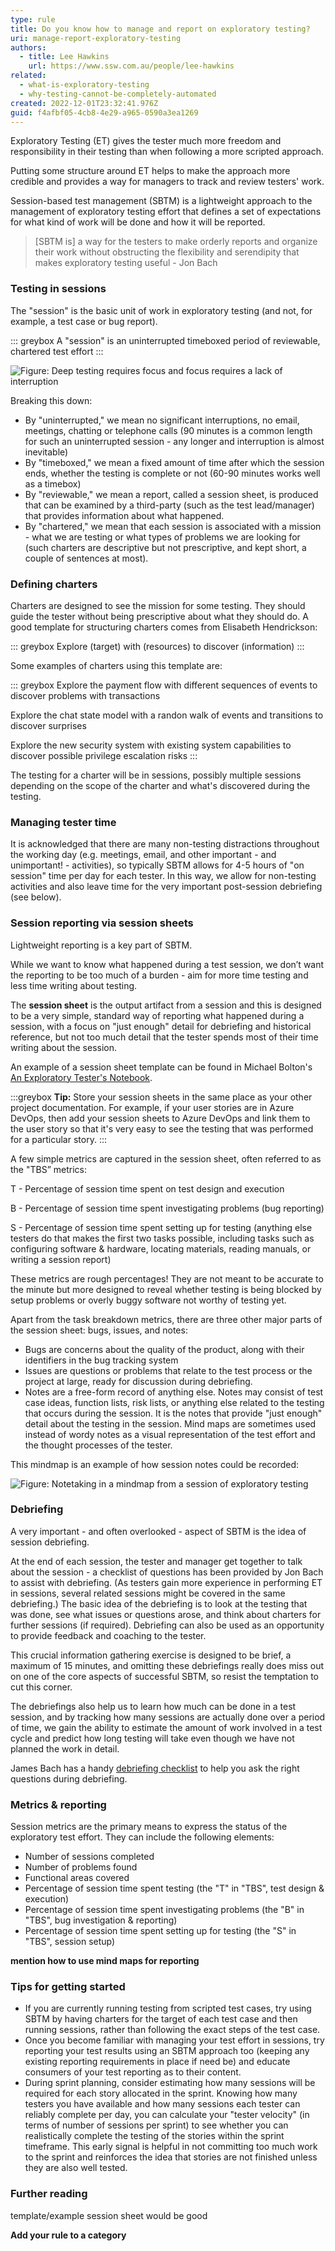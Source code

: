 ```yaml
---
type: rule
title: Do you know how to manage and report on exploratory testing?
uri: manage-report-exploratory-testing
authors:
  - title: Lee Hawkins
    url: https://www.ssw.com.au/people/lee-hawkins
related:
  - what-is-exploratory-testing
  - why-testing-cannot-be-completely-automated
created: 2022-12-01T23:32:41.976Z
guid: f4afbf05-4cb8-4e29-a965-0590a3ea1269
---
```

Exploratory Testing (ET) gives the tester much more freedom and responsibility in their testing than when following a more scripted approach. 

Putting some structure around ET helps to make the approach more credible and provides a way for managers to track and review testers' work.

Session-based test management (SBTM) is a lightweight approach to the management of exploratory testing effort that defines a set of expectations for what kind of work will be done and how it will be reported. 

> [SBTM is] a way for the testers to make orderly reports and organize their work without obstructing the flexibility and serendipity that makes exploratory testing useful
>     - Jon Bach

<!--endintro-->

### Testing in sessions

The "session" is the basic unit of work in exploratory testing (and not, for example, a test case or bug report).

::: greybox
A "session" is an uninterrupted timeboxed period of reviewable, chartered test effort
:::

![Figure: Deep testing requires focus and focus requires a lack of interruption](dont-interrupt.jpg)

Breaking this down:

* By "uninterrupted," we mean no significant interruptions, no email, meetings, chatting or telephone calls (90 minutes is a common length for such an uninterrupted session - any longer and interruption is almost inevitable)
* By "timeboxed," we mean a fixed amount of time after which the session ends, whether the testing is complete or not (60-90 minutes works well as a timebox)
* By "reviewable," we mean a report, called a session sheet, is produced that can be examined by a third-party (such as the test lead/manager) that provides information about what happened.
* By "chartered," we mean that each session is associated with a mission - what we are testing or what types of problems we are looking for (such charters are descriptive but not prescriptive, and kept short, a couple of sentences at most).

### Defining charters

Charters are designed to see the mission for some testing. They should guide the tester without being prescriptive about what they should do. A good template for structuring charters comes from Elisabeth Hendrickson:

::: greybox
Explore (target) with (resources) to discover (information)
:::

Some examples of charters using this template are:

::: greybox
Explore the payment flow with different sequences of events to discover problems with transactions

Explore the chat state model with a randon walk of events and transitions to discover surprises

Explore the new security system with existing system capabilities to discover possible privilege escalation risks
:::

The testing for a charter will be in sessions, possibly multiple sessions depending on the scope of the charter and what's discovered during the testing.

### Managing tester time

It is acknowledged that there are many non-testing distractions throughout the working day (e.g. meetings, email, and other important - and unimportant! - activities), so typically SBTM allows for 4-5 hours of "on session" time per day for each tester. In this way, we allow for non-testing activities and also leave time for the very important post-session debriefing (see below).

### Session reporting via session sheets

Lightweight reporting is a key part of SBTM. 

While we want to know what happened during a test session, we don’t want the reporting to be too much of a burden - aim for more time testing and less time writing about testing. 

The **session sheet** is the output artifact from a session and this is designed to be a very simple, standard way of reporting what happened during a session, with a focus on "just enough" detail for debriefing and historical reference, but not too much detail that the tester spends most of their time writing about the session. 

An example of a session sheet template can be found in Michael Bolton's [An Exploratory Tester's Notebook](https://www.developsense.com/presentations/2007-10-PNSQC-AnExploratoryTestersNotebook.pdf). 

:::greybox
**Tip:** Store your session sheets in the same place as your other project documentation. For example, if your user stories are in Azure DevOps, then add your session sheets to Azure DevOps and link them to the user story so that it's very easy to see the testing that was performed for a particular story.
:::

A few simple metrics are captured in the session sheet, often referred to as the "TBS” metrics:

T - Percentage of session time spent on test design and execution

B - Percentage of session time spent investigating problems (bug reporting)

S - Percentage of session time spent setting up for testing (anything else testers do that makes the first two tasks possible, including tasks such as configuring software & hardware, locating materials, reading manuals, or writing a session report)

These metrics are rough percentages! They are not meant to be accurate to the minute but more designed to reveal whether testing is being blocked by setup problems or overly buggy software not worthy of testing yet.

Apart from the task breakdown metrics, there are three other major parts of the session sheet: bugs, issues, and notes:

* Bugs are concerns about the quality of the product, along with their identifiers in the bug tracking system
* Issues are questions or problems that relate to the test process or the project at large, ready for discussion during debriefing.
* Notes are a free-form record of anything else. Notes may consist of test case ideas, function lists, risk lists, or anything else related to the testing that occurs during the session. It is the notes that provide "just enough" detail about the testing in the session. Mind maps are sometimes used instead of wordy notes as a visual representation of the test effort and the thought processes of the tester.

This mindmap is an example of how session notes could be recorded:

![Figure: Notetaking in a mindmap from a session of exploratory testing](mindmap-session.jpg)

### Debriefing

A very important - and often overlooked - aspect of SBTM is the idea of session debriefing. 

At the end of each session, the tester and manager get together to talk about the session - a checklist of questions has been provided by Jon Bach to assist with debriefing. (As testers gain more experience in performing ET in sessions, several related sessions might be covered in the same debriefing.) The basic idea of the debriefing is to look at the testing that was done, see what issues or questions arose, and think about charters for further sessions (if required). Debriefing can also be used as an opportunity to provide feedback and coaching to the tester.

This crucial information gathering exercise is designed to be brief, a maximum of 15 minutes, and omitting these debriefings really does miss out on one of the core aspects of successful SBTM, so resist the temptation to cut this corner.

The debriefings also help us to learn how much can be done in a test session, and by tracking how many sessions are actually done over a period of time, we gain the ability to estimate the amount of work involved in a test cycle and predict how long testing will take even though we have not planned the work in detail.

James Bach has a handy [debriefing checklist](https://www.satisfice.com/download/sbtm-session-report-checklist) to help you ask the right questions during debriefing.

### Metrics & reporting

Session metrics are the primary means to express the status of the exploratory test effort. They can include the following elements:

* Number of sessions completed
* Number of problems found
* Functional areas covered
* Percentage of session time spent testing (the "T" in "TBS", test design & execution)
* Percentage of session time spent investigating problems (the "B" in "TBS", bug investigation & reporting)
* Percentage of session time spent setting up for testing (the "S" in "TBS", session setup)

**mention how to use mind maps for reporting**

### Tips for getting started

* If you are currently running testing from scripted test cases, try using SBTM by having charters for the target of each test case and then running sessions, rather than following the exact steps of the test case.
* Once you become familiar with managing your test effort in sessions, try reporting your test results using an SBTM approach too (keeping any existing reporting requirements in place if need be) and educate consumers of your test reporting as to their content.
* During sprint planning, consider estimating how many sessions will be required for each story allocated in the sprint. Knowing how many testers you have available and how many sessions each tester can reliably complete per day, you can calculate your "tester velocity" (in terms of number of sessions per sprint) to see whether you can realistically complete the testing of the stories within the sprint timeframe. This early signal is helpful in not committing too much work to the sprint and reinforces the idea that stories are not finished unless they are also well tested.

### Further reading

template/example session sheet would be good

**Add your rule to a category**